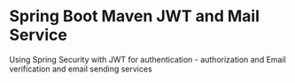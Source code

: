# Spring Boot Maven JWT and Mail Service
 Using Spring Security with JWT for authentication - authorization  and  Email verification and email sending services
